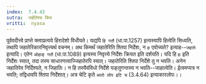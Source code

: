 ```yaml
---
index:  7.4.43
sutra:  जहीतेश्च क्त्वि
vritti:  nyasa
---
```


पूर्ववदीत्त्वे प्राप्ते क्त्वाप्रत्यये हिरादेशो विधीयते। यद्यपि `हि गतौ` (धा.पा.1257) इत्यस्यापि हित्वेति सिध्यति, तथापि जहातेरिकारनिवृत्त्यर्थ वचनम्।
अथ किमर्थं जहातेरिति श्तिपा निर्देशः, न `हः` एवोच्यते? इत्याह--`जहातेः` इत्यादि। एतेन `ओहाङ् गतौ` (धा.पा.1089) इत्यस्य निवृत्त्ये निर्देशः क्रियत इति दर्शयति। यदि हि `हः` इति निर्देशः स्यात्, तदा तस्य साधारणत्वाज्जिहातेरपि स्यात्। जहातेरिति श्तिपा निर्देशे तु न भवति। अनेन जहातिरेव निर्दिश्यते, न जिहातिः। न हि तस्यैवंविधो निर्देशे यङ्लुगन्तस्य न भवति--जाहात्वेति। ईत्वमप्यत्र न भवति; तद्विधावपि श्तिपा निर्देशात्। अत्र चेटि कृते `आतो लोप इटि च` (3.4.64) इत्याकारलोपः।।

